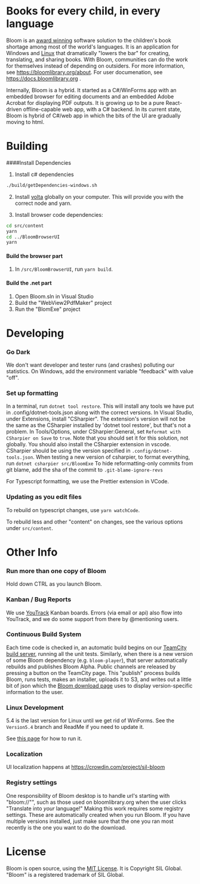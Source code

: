 # Books for every child, in every language

Bloom is an [award winning](http://allchildrenreading.org/sil-international-wins-enabling-writers-prize-for-software-solution-to-childrens-book-shortage/) software solution to the children's book shortage among most of the world's languages. It is an application for Windows and [Linux](https://bloomlibrary.org/page/create/linux) that dramatically "lowers the bar" for creating, translating, and sharing books. With Bloom, communities can do the work for themselves instead of depending on outsiders. For more information, see https://bloomlibrary.org/about. For user documenation, see https://docs.bloomlibrary.org .

Internally, Bloom is a hybrid. It started as a C#/WinForms app with an embedded browser for editing documents and an embedded Adobe Acrobat for displaying PDF outputs. It is growing up to be a pure React-driven offline-capable web app, with a C# backend. In its current state, Bloom is hybrid of C#/web app in which the bits of the UI are gradually moving to html.

# Building
####Install Dependencies

1. Install c# dependencies

```bash
./build/getDependencies-windows.sh
```

2. Install [volta](https://docs.volta.sh/guide/getting-started) globally on your computer. This will provide you with the correct node and yarn.

3. Install browser code dependencies:

```bash
cd src/content
yarn
cd ../BloomBrowserUI
yarn
```

#### Build the browser part
1. In `/src/BloomBrowserUI`, run `yarn build`.

#### Build the .net part
1. Open Bloom.sln in Visual Studio
2. Build the "WebView2PdfMaker" project
3. Run the "BlomExe" project

# Developing

### Go Dark

We don't want developer and tester runs (and crashes) polluting our statistics. On Windows, add the environment variable "feedback" with value "off".

### Set up formatting

In a terminal, run `dotnet tool restore`. This will install any tools we have put in .config/dotnet-tools.json along with the correct versions.
In Visual Studio, under Extensions, install "CSharpier".  The extension's version will not be the same as the CSharpier installed by 'dotnet tool restore', but that's not a problem.
In Tools/Options, under CSharpier:General, set `Reformat with CSharpier on Save` to `true`. Note that you should set it for this solution, not globally.
You should also install the CSharpier extension in vscode.
CSharpier should be using the version specified in `.config/dotnet-tools.json`.
When testing a new version of csharpier, to format everything, run `dotnet csharpier src/BloomExe`
To hide reformatting-only commits from git blame, add the sha of the commit to `.git-blame-ignore-revs`

For Typescript formatting, we use the Prettier extension in VCode.

### Updating as you edit files
To rebuild on typescript changes, use `yarn watchCode`.

To rebuild less and other "content" on changes, see the various options under `src/content`.

# Other Info
### Run more than one copy of Bloom
Hold down CTRL as you launch Bloom.

### Kanban / Bug Reports

We use [YouTrack](https://issues.bloomlibrary.org) Kanban boards. Errors (via email or api) also flow into YouTrack, and we do some support from there by @mentioning users.

### Continuous Build System

Each time code is checked in, an automatic build begins on our [TeamCity build server](https://build.palaso.org/project/Bloom), running all the unit tests. Similarly, when there is a new version of some Bloom dependency (e.g. `bloom-player`), that server automatically rebuilds and publishes Bloom Alpha. Public channels are released by pressing a button on the TeamCity page. This "publish" process builds Bloom, runs tests, makes an installer, uploads it to S3, and writes out a little bit of json which the [Bloom download page](http://bloomlibrary.org/downloads) uses to display version-specific information to the user.


### Linux Development

5.4 is the last version for Linux until we get rid of WinForms.
See the `Version5.4` branch and ReadMe if you need to update it.

See [this page](https://bloomlibrary.org/page/create/linux) for how to run it.

### Localization

UI localization happens at https://crowdin.com/project/sil-bloom

### Registry settings

One responsibility of Bloom desktop is to handle url's starting with "bloom://"", such as those used on bloomlibrary.org when the user clicks "Translate into _your_ language!" Making this work requires some registry settings. These are automatically created when you run Bloom. If you have multiple versions installed, just make sure that the one you ran most recently is the one you want to do the download.

# License

Bloom is open source, using the [MIT License](http://sil.mit-license.org). It is Copyright SIL Global.
"Bloom" is a registered trademark of SIL Global.
